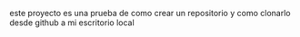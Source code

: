 este proyecto es una prueba de como crear un repositorio y como clonarlo desde github a mi escritorio local 